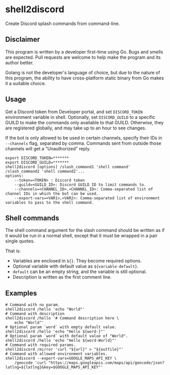 # shell2discord

Create Discord splash commands from command-line.

## Disclaimer

This program is written by a developer first-time using Go. Bugs and smells are expected.
Pull requests are welcome to help make the program and its author better.

Golang is not the developer's language of choice, but due to the nature of this program,
the ability to have cross-platform static binary from Go makes it a suitable choice.

## Usage

Get a Discord token from Developer portal, and set `DISCORD_TOKEN` environment variable in shell.
Optionally, set `DISCORD_GUILD` to a specific GUILD to make the commands only available to that GUILD.
Otherwise, they are registered globally, and may take up to an hour to see changes.

If the bot is only allowed to be used in certain channels, specify their IDs in `--channels` flag,
separated by comma. Commands sent from outside those channels will get a "Unauthorized" reply.

```shell
export DISCORD_TOKEN=*******
export DISCORD_GUILD=*******
shell2discord [options] /slash_command1 'shell command' /slash_command2 'shell command2'...
options:
    --token=<TOKEN> : Discord token
    --guild=<GUILD_ID>: Discord GUILD ID to limit commands to.
    --channels=<CHANNEL_ID>,<CHANNEL_ID>: Comma-separated list of channel IDs in which the bot can be used.
    --export-vars=<VAR1>,<VAR2>: Comma-separated list of environment variables to pass to the shell command.
```

## Shell commands

The shell command argument for the slash command should be written as if it would be run in a normal shell,
except that it must be wrapped in a pair single quotes.

That is:

- Variables are enclosed in `${}`. They become required options.
- Optional variable with default value as `${variable-default}`.
- `default` can be an empty string, and the variable is still optional.
- Description is written as the first comment line.

## Examples

```shell
# Command with no param.
shell2discord /hello 'echo "World"'
# Command with description
shell2discord /hello '# Command description here \
    echo "World"'
# Optional param `word` with empty default value.
shell2discord /hello 'echo "Hello ${word-}"'
# Optional param `word` with default value of "World".
shell2discord /hello 'echo "Hello ${word-World}"'
# Command with required params.
shell2discord /mirror 'curl "${url}" > "${outfile}"'
# Command with allowed environment variables.
shell2discord --export-vars=GOOGLE_MAPS_API_KEY \
    /geocode 'curl "https://maps.googleapis.com/maps/api/geocode/json?latlng=${latlng}&key=$GOOGLE_MAPS_API_KEY"'
```
